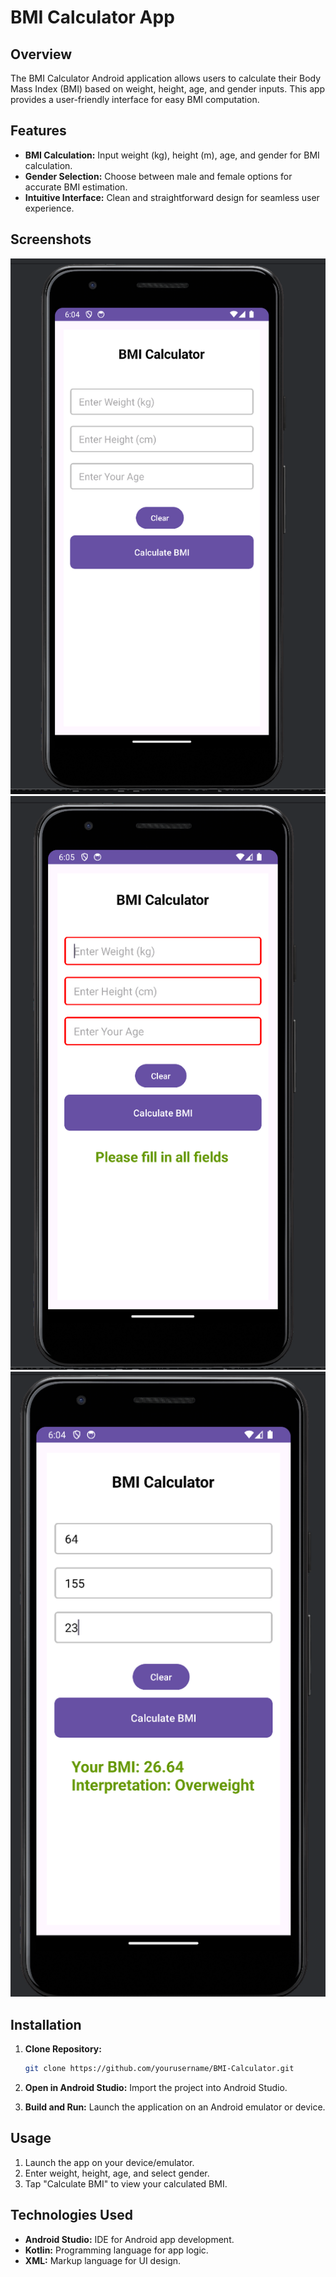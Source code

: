# BMI Calculator App

## Overview

The BMI Calculator Android application allows users to calculate their Body Mass Index (BMI) based on weight, height, age, and gender inputs. This app provides a user-friendly interface for easy BMI computation.

## Features

- **BMI Calculation:** Input weight (kg), height (m), age, and gender for BMI calculation.
- **Gender Selection:** Choose between male and female options for accurate BMI estimation.
- **Intuitive Interface:** Clean and straightforward design for seamless user experience.

## Screenshots
![bmi app](images/3.png)
![Fields are empty](images/1.png)
![desired result](images/2.png)


## Installation

1. **Clone Repository:**
    ```bash
    git clone https://github.com/yourusername/BMI-Calculator.git
    ```

2. **Open in Android Studio:** Import the project into Android Studio.

3. **Build and Run:** Launch the application on an Android emulator or device.

## Usage

1. Launch the app on your device/emulator.
2. Enter weight, height, age, and select gender.
3. Tap "Calculate BMI" to view your calculated BMI.

## Technologies Used

- **Android Studio:** IDE for Android app development.
- **Kotlin:** Programming language for app logic.
- **XML:** Markup language for UI design.



